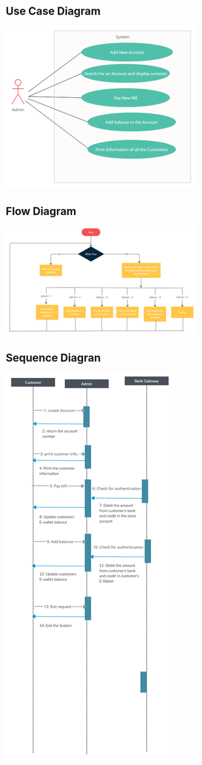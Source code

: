 # Use Case Diagram
![](usecase.png)

# Flow Diagram
![](FlowDiagram.png)

# Sequence Diagran
![](SequenceDiagram.png)
